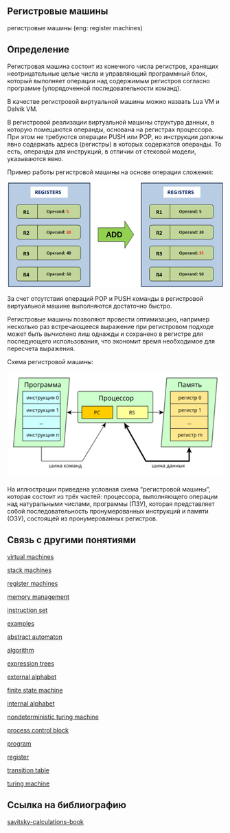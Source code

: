 ## Регистровые машины
регистровые машины (eng: register machines) 

## Определение
Регистровая машина состоит из конечного числа регистров, хранящих неотрицательные целые числа и управляющий программный блок, который выполняет операции над содержимым регистров согласно программе (упорядоченной последовательности команд).

В качестве регистровой виртуальной машины можно назвать Lua VM и Dalvik VM.

В регистровой реализации виртуальной машины структура данных, в которую помещаются операнды, основана на регистрах процессора. При этом не требуются операции PUSH или POP, но инструкции должны явно содержать адреса (регистры) в которых содержатся операнды. То есть, операнды для инструкций, в отличии от стековой модели, указываются явно. 

Пример работы регистровой машины на основе операции сложения:

![register_add](https://github.com/vernikkkkkkkkkkkkkkkkkkk/concept_new/blob/main/images/registeradd.png)

За счет отсутствия операций POP и PUSH команды в регистровой виртуальной машине выполняются достаточно быстро.

Регистровые машины позволяют провести оптимизацию, например несколько раз встречающееся выражение при регистровом подходе может быть вычислено лиш однажды и сохранено в регистре для последующего использования, что экономит время необходимое для пересчета выражения.

Схема регистровой машины:

![register machine](https://github.com/vernikkkkkkkkkkkkkkkkkkk/concept_new/blob/main/images/register_machine.svg)

На иллюстрации приведена условная схема “регистровой машины”, которая состоит из трёх частей: процессора, выполняющего операции над натуральными числами, программы (ПЗУ), которая представляет собой последовательность пронумерованных инструкций и памяти (ОЗУ), состоящей из пронумерованных регистров.

## Cвязь с другими понятиями 
[virtual machines](https://github.com/vernikkkkkkkkkkkkkkkkkkk/concept/blob/main/virtual%20machines/virtual%20machines/virtual%20machines.md)

[stack machines](https://github.com/vernikkkkkkkkkkkkkkkkkkk/concept/blob/main/virtual%20machines/stack%20machines/stack%20machines.md)

[register machines](https://github.com/vernikkkkkkkkkkkkkkkkkkk/concept/blob/main/virtual%20machines/register%20machines/register%20machines.md)

[memory management](https://github.com/vernikkkkkkkkkkkkkkkkkkk/concept/blob/main/virtual%20machines/memory%20management/memory%20management.md)

[instruction set](https://github.com/vernikkkkkkkkkkkkkkkkkkk/concept/blob/main/virtual%20machines/instruction%20set/instruction%20set.md)

[examples](https://github.com/vernikkkkkkkkkkkkkkkkkkk/concept/tree/main/virtual%20machines/examples%20of%20virtual%20machines%20used%20with%20programming%20languages)

[abstract automaton](https://github.com/vernikkkkkkkkkkkkkkkkkkk/concept/blob/main/virtual%20machines/register%20machines/abstract%20automaton.md)

[algorithm](https://github.com/vernikkkkkkkkkkkkkkkkkkk/concept/blob/main/virtual%20machines/register%20machines/algorithm.md)

[expression trees](https://github.com/vernikkkkkkkkkkkkkkkkkkk/concept/blob/main/virtual%20machines/register%20machines/expression%20trees.md)

[external alphabet](https://github.com/vernikkkkkkkkkkkkkkkkkkk/concept/blob/main/virtual%20machines/register%20machines/external%20alphabet.md)

[finite state machine](https://github.com/vernikkkkkkkkkkkkkkkkkkk/concept/blob/main/virtual%20machines/register%20machines/finite%20state%20machine.md)

[internal alphabet](https://github.com/vernikkkkkkkkkkkkkkkkkkk/concept/blob/main/virtual%20machines/register%20machines/internal%20alphabet.md)

[nondeterministic turing machine](https://github.com/vernikkkkkkkkkkkkkkkkkkk/concept/blob/main/virtual%20machines/register%20machines/nondeterministic%20turing%20machine.md)

[process control block](https://github.com/vernikkkkkkkkkkkkkkkkkkk/concept/blob/main/virtual%20machines/register%20machines/process%20control%20block.md)

[program](https://github.com/vernikkkkkkkkkkkkkkkkkkk/concept/blob/main/virtual%20machines/register%20machines/program.md)

[register](https://github.com/vernikkkkkkkkkkkkkkkkkkk/concept/blob/main/virtual%20machines/register%20machines/register.md)

[transition table](https://github.com/vernikkkkkkkkkkkkkkkkkkk/concept/blob/main/virtual%20machines/register%20machines/transition%20table.md)

[turing machine](https://github.com/vernikkkkkkkkkkkkkkkkkkk/concept/blob/main/virtual%20machines/register%20machines/turing%20machine.md)
## Cсылка на библиографию
[savitsky-calculations-book](https://github.com/vernikkkkkkkkkkkkkkkkkkk/concept/blob/main/bibliography/register%20machines/savitsky-calculations-book.md)

